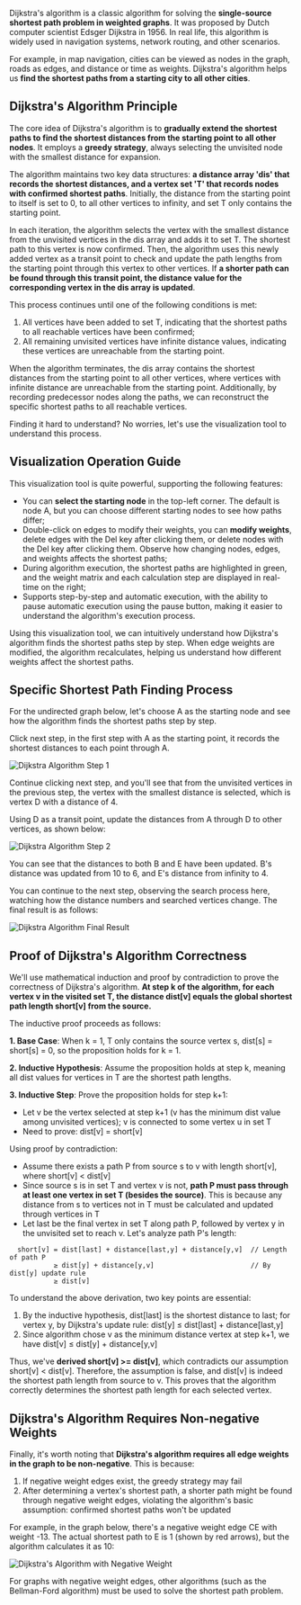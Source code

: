 Dijkstra's algorithm is a classic algorithm for solving the **single-source shortest path problem in weighted graphs**. It was proposed by Dutch computer scientist Edsger Dijkstra in 1956. In real life, this algorithm is widely used in navigation systems, network routing, and other scenarios.

For example, in map navigation, cities can be viewed as nodes in the graph, roads as edges, and distance or time as weights. Dijkstra's algorithm helps us **find the shortest paths from a starting city to all other cities**.

## Dijkstra's Algorithm Principle

The core idea of Dijkstra's algorithm is to **gradually extend the shortest paths to find the shortest distances from the starting point to all other nodes**. It employs a **greedy strategy**, always selecting the unvisited node with the smallest distance for expansion.

The algorithm maintains two key data structures: **a distance array 'dis' that records the shortest distances, and a vertex set 'T' that records nodes with confirmed shortest paths**. Initially, the distance from the starting point to itself is set to 0, to all other vertices to infinity, and set T only contains the starting point.

In each iteration, the algorithm selects the vertex with the smallest distance from the unvisited vertices in the dis array and adds it to set T. The shortest path to this vertex is now confirmed. Then, the algorithm uses this newly added vertex as a transit point to check and update the path lengths from the starting point through this vertex to other vertices. If **a shorter path can be found through this transit point, the distance value for the corresponding vertex in the dis array is updated**.

This process continues until one of the following conditions is met:

1. All vertices have been added to set T, indicating that the shortest paths to all reachable vertices have been confirmed;
2. All remaining unvisited vertices have infinite distance values, indicating these vertices are unreachable from the starting point.

When the algorithm terminates, the dis array contains the shortest distances from the starting point to all other vertices, where vertices with infinite distance are unreachable from the starting point. Additionally, by recording predecessor nodes along the paths, we can reconstruct the specific shortest paths to all reachable vertices.

Finding it hard to understand? No worries, let's use the visualization tool to understand this process.

## Visualization Operation Guide

This visualization tool is quite powerful, supporting the following features:

- You can **select the starting node** in the top-left corner. The default is node A, but you can choose different starting nodes to see how paths differ;
- Double-click on edges to modify their weights, you can **modify weights**, delete edges with the Del key after clicking them, or delete nodes with the Del key after clicking them. Observe how changing nodes, edges, and weights affects the shortest paths;
- During algorithm execution, the shortest paths are highlighted in green, and the weight matrix and each calculation step are displayed in real-time on the right;
- Supports step-by-step and automatic execution, with the ability to pause automatic execution using the pause button, making it easier to understand the algorithm's execution process.

Using this visualization tool, we can intuitively understand how Dijkstra's algorithm finds the shortest paths step by step. When edge weights are modified, the algorithm recalculates, helping us understand how different weights affect the shortest paths.

## Specific Shortest Path Finding Process

For the undirected graph below, let's choose A as the starting node and see how the algorithm finds the shortest paths step by step.

Click next step, in the first step with A as the starting point, it records the shortest distances to each point through A.

![Dijkstra Algorithm Step 1](https://slefboot-1251736664.file.myqcloud.com/20241122_ai_gallery_dijkstra_step1_en.png)

Continue clicking next step, and you'll see that from the unvisited vertices in the previous step, the vertex with the smallest distance is selected, which is vertex D with a distance of 4.

Using D as a transit point, update the distances from A through D to other vertices, as shown below:

![Dijkstra Algorithm Step 2](https://slefboot-1251736664.file.myqcloud.com/20241122_ai_gallery_dijkstra_step2_en.png)

You can see that the distances to both B and E have been updated. B's distance was updated from 10 to 6, and E's distance from infinity to 4.

You can continue to the next step, observing the search process here, watching how the distance numbers and searched vertices change. The final result is as follows:

![Dijkstra Algorithm Final Result](https://slefboot-1251736664.file.myqcloud.com/20241122_ai_gallery_dijkstra_step_final_en.png)

## Proof of Dijkstra's Algorithm Correctness

We'll use mathematical induction and proof by contradiction to prove the correctness of Dijkstra's algorithm. **At step k of the algorithm, for each vertex v in the visited set T, the distance dist[v] equals the global shortest path length short[v] from the source.**

The inductive proof proceeds as follows:

**1. Base Case**: When k = 1, T only contains the source vertex s, dist[s] = short[s] = 0, so the proposition holds for k = 1.

**2. Inductive Hypothesis**: Assume the proposition holds at step k, meaning all dist values for vertices in T are the shortest path lengths.

**3. Inductive Step**: Prove the proposition holds for step k+1:

- Let v be the vertex selected at step k+1 (v has the minimum dist value among unvisited vertices); v is connected to some vertex u in set T
- Need to prove: dist[v] = short[v]

Using proof by contradiction:

- Assume there exists a path P from source s to v with length short[v], where short[v] < dist[v]
- Since source s is in set T and vertex v is not, **path P must pass through at least one vertex in set T (besides the source)**. This is because any distance from s to vertices not in T must be calculated and updated through vertices in T
- Let last be the final vertex in set T along path P, followed by vertex y in the unvisited set to reach v. Let's analyze path P's length:

```
  short[v] = dist[last] + distance[last,y] + distance[y,v]  // Length of path P
           ≥ dist[y] + distance[y,v]                        // By dist[y] update rule
           ≥ dist[v]      
```

To understand the above derivation, two key points are essential:

1. By the inductive hypothesis, dist[last] is the shortest distance to last; for vertex y, by Dijkstra's update rule: dist[y] ≤ dist[last] + distance[last,y]
2. Since algorithm chose v as the minimum distance vertex at step k+1, we have dist[v] ≤ dist[y] + distance[y,v]

Thus, we've **derived short[v] >= dist[v]**, which contradicts our assumption short[v] < dist[v]. Therefore, the assumption is false, and dist[v] is indeed the shortest path length from source to v. This proves that the algorithm correctly determines the shortest path length for each selected vertex.

## Dijkstra's Algorithm Requires Non-negative Weights

Finally, it's worth noting that **Dijkstra's algorithm requires all edge weights in the graph to be non-negative**. This is because:

1. If negative weight edges exist, the greedy strategy may fail
2. After determining a vertex's shortest path, a shorter path might be found through negative weight edges, violating the algorithm's basic assumption: confirmed shortest paths won't be updated

For example, in the graph below, there's a negative weight edge CE with weight -13. The actual shortest path to E is 1 (shown by red arrows), but the algorithm calculates it as 10:

![Dijkstra's Algorithm with Negative Weight](https://slefboot-1251736664.file.myqcloud.com/20241205_ai_gallery_dijkstra_negative_weight.png)

For graphs with negative weight edges, other algorithms (such as the Bellman-Ford algorithm) must be used to solve the shortest path problem.